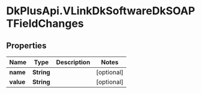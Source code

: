 # DkPlusApi.VLinkDkSoftwareDkSOAPTFieldChanges

## Properties
Name | Type | Description | Notes
------------ | ------------- | ------------- | -------------
**name** | **String** |  | [optional] 
**value** | **String** |  | [optional] 


